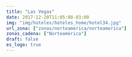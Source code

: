 ```yaml
---
title: "Las Vegas"
date: 2017-12-20T11:05:08-03:00
img: "img/hoteles/hoteles_home/hotel34.jpg"
url_zona: ["zonas/norteamerica/norteamerica"]
zonas_cadena: ["Norteamérica"]
draft: false
es_logo: true
---
```

